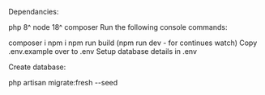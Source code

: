 Dependancies:

php 8^
node 18^
composer
Run the following console commands:

composer i
npm i
npm run build (npm run dev - for continues watch)
Copy .env.example over to .env Setup database details in .env

Create database:

php artisan migrate:fresh --seed